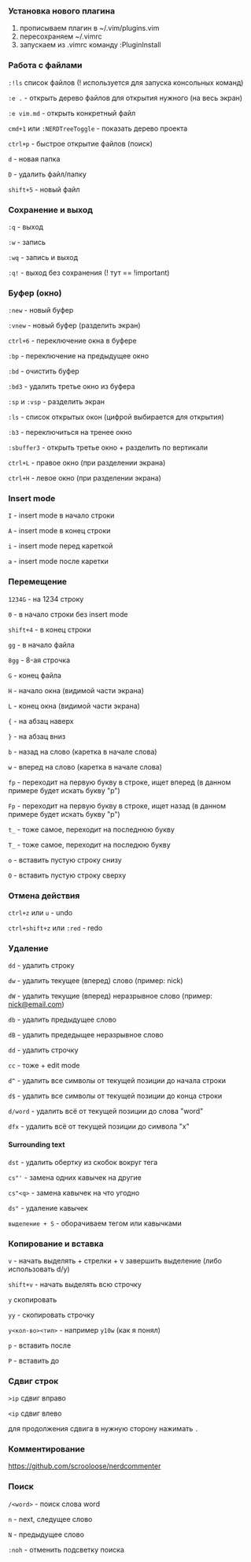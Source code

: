 ### Установка нового плагина
1. прописываем плагин в ~/.vim/plugins.vim
2. пересохраняем ~/.vimrc
3. запускаем из .vimrc команду :PluginInstall

### Работа с файлами

```:!ls``` список файлов (! используется для запуска консольных команд)

```:e .``` - открыть дерево файлов для открытия нужного (на весь экран)

```:e vim.md``` - открыть конкретный файл

```cmd+1``` или ```:NERDTreeToggle``` - показать дерево проекта

```ctrl+p``` - быстрое открытие файлов (поиск)

```d``` - новая папка

```D``` - удалить файл/папку

```shift+5``` - новый файл

### Сохранение и выход
```:q``` - выход

```:w``` - запись

```:wq``` - запись и выход

```:q!``` - выход без сохранения (! тут == !important)
 
### Буфер (окно)
```:new``` - новый буфер

```:vnew``` - новый буфер (разделить экран)

```ctrl+6``` - переключение окна в буфере

```:bp``` - переключение на предыдущее окно

```:bd``` - очистить буфер

```:bd3``` - удалить третье окно из буфера

```:sp``` и ```:vsp``` - разделить экран

```:ls``` - список открытых окон (цифрой выбирается для открытия)

```:b3``` - переключиться на тренее окно

```:sbuffer3``` - открыть третье окно + разделить по вертикали

```ctrl+L``` - правое окно (при разделении экрана)

```ctrl+H``` - левое окно (при разделении экрана)

### Insert mode
```I``` - insert mode в начало строки

```A``` - insert mode в конец строки

```i``` - insert mode перед кареткой

```a``` - insert mode после каретки

### Перемещение
```1234G``` - на 1234 строку

```0``` - в начало строки без insert mode

```shift+4``` - в конец строки

```gg``` - в начало файла

```8gg``` - 8-ая строчка

```G``` - конец файла

```H``` - начало окна (видимой части экрана)

```L``` - конец окна (видимой части экрана)

```{``` - на абзац наверх

```}``` - на абзац вниз

```b``` - назад на слово (каретка в начале слова)

```w``` - вперед на слово (каретка в начале слова)

```fp``` - переходит на первую букву в строке, ищет вперед (в данном примере будет искать букву "p")

```Fp``` - переходит на первую букву в строке, ищет назад (в данном примере будет искать букву "p")

```t_``` - тоже самое, переходит на последнюю букву

```T_``` - тоже самое, переходит на последюю букву

```o``` - вставить пустую строку снизу

```O``` - вставить пустую строку сверху

### Отмена действия
```ctrl+z``` или ```u``` - undo

```ctrl+shift+z``` или ```:red``` - redo

### Удаление
```dd``` - удалить строку

```dw``` - удалить текущее (вперед) слово (пример: nick)

```dW``` - удалить текущие (вперед) неразрывное слово (пример: nick@email.com)

```db``` - удалить предыдущее слово

```dB``` - удалить предедыщее неразрывное слово

```dd``` - удалить строчку

```cc``` - тоже + edit mode

```d^``` - удалить все символы от текущей позиции до начала строки

```d$``` - удалить все символы от текущей позиции до конца строки

```d/word``` - удалить всё от текущей позиции до слова "word"

```dfx``` - удалить всё от текущей позиции до символа "x"

#### Surrounding text
```dst``` - удалить обертку из скобок вокруг тега

```cs"'``` - замена одних кавычек на другие

```cs"<q>``` - замена кавычек на что угодно

```ds"``` - удаление кавычек

```выделение + S``` - оборачиваем тегом или кавычками

### Копирование и вставка
```v``` - начать выделять + стрелки + v завершить выделение (либо использовать d/y)

```shift+v``` - начать выделять всю строчку

```y``` скопировать

```yy``` - скопировать строчку

```y<кол-во><тип>``` - например ```y10w``` (как я понял)

```p``` - вставить после

```P``` - вставить до

### Сдвиг строк
```>ip``` сдвиг вправо

```<ip``` сдвиг влево

для продолжения сдвига в нужную сторону нажимать ```.```

### Комментирование
https://github.com/scrooloose/nerdcommenter

### Поиск
```/<word>``` - поиск слова word

```n``` - next, следущее слово

```N``` - предыдущее слово

```:noh``` - отменить подсветку поиска
